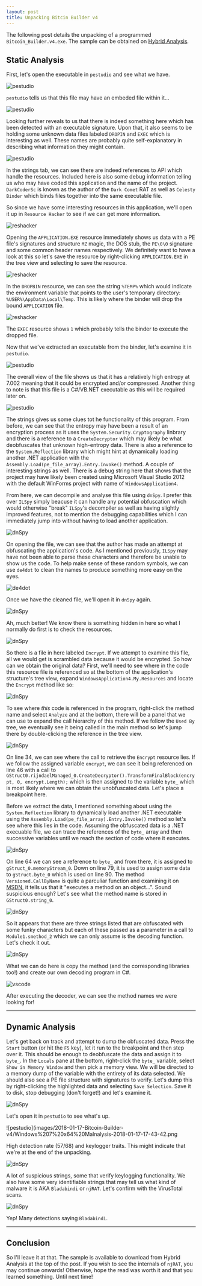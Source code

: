```yaml
---
layout: post
title: Unpacking Bitcin Builder v4
---
```


The following post details the unpacking of a programmed `Bitcoin_Builder.v4.exe`. The sample can be obtained on [Hybrid Analysis](https://www.hybrid-analysis.com/sample/9d4ba009a5dd353d2177e32dbcbb525738e1f6d001bccc470576b90b0303975a?environmentId=100).

## Static Analysis

First, let's open the executable in `pestudio` and see what we have.

![pestudio](images/2018-01-17-Bitcoin-Builder-v4/Windows%207%20x64%20Malnalysis-2018-01-17-14-54-50.png)

`pestudio` tells us that this file may have an embeded file within it...

![pestudio](images/2018-01-17-Bitcoin-Builder-v4/Windows%207%20x64%20Malnalysis-2018-01-17-15-03-13.png)

Looking further reveals to us that there is indeed something here which has been detected with an executable signature. Upon that, it also seems to be holding some unknown data files labeled `DROPIN` and `EXEC` which is interesting as well. These names are probably quite self-explanatory in describing what information they might contain.

![pestudio](images/2018-01-17-Bitcoin-Builder-v4/Windows%207%20x64%20Malnalysis-2018-01-17-15-03-45.png)

In the strings tab, we can see there are indeed references to API which handle the resources. Included here is also some debug information telling us who may have coded this application and the name of the project. `DarkCoderSc` is known as the author of the `Dark Comet` RAT as well as `Celesty Binder` which binds files together into the same executable file.

So since we have some interesting resources in this application, we'll open it up in `Resource Hacker` to see if we can get more information.

![reshacker](images/2018-01-17-Bitcoin-Builder-v4/Windows%207%20x64%20Malnalysis-2018-01-17-15-15-53.png)

Opening the `APPLICATION.EXE` resource immediately shows us data with a PE file's signatures and structure `MZ` magic, the DOS stub, the `PE\0\0` signature and some common header names respectively. We definitely want to have a look at this so let's save the resource by right-clicking `APPLICATION.EXE` in the tree view and selecting to save the resource.

![reshacker](images/2018-01-17-Bitcoin-Builder-v4/Windows%207%20x64%20Malnalysis-2018-01-17-15-15-57.png)

In the `DROPBIN` resource, we can see the string `%TEMP%` which would indicate the environment variable that points to the user's temporary directory: `%USER%\AppData\Local\Temp`. This is likely where the binder will drop the bound `APPLICATION` file.

![reshacker](images/2018-01-17-Bitcoin-Builder-v4/Windows%207%20x64%20Malnalysis-2018-01-17-15-16-01.png)

The `EXEC` resource shows `1` which probably tells the binder to execute the dropped file.

Now that we've extracted an executable from the binder, let's examine it in `pestudio`.

![pestudio](images/2018-01-17-Bitcoin-Builder-v4/Windows%207%20x64%20Malnalysis-2018-01-17-15-28-50.png)

The overall view of the file shows us that it has a relatively high entropy at 7.002 meaning that it could be encrypted and/or compressed. Another thing to note is that this file is a C#/VB.NET executable as this will be required later on.

![pestudio](images/2018-01-17-Bitcoin-Builder-v4/Windows%207%20x64%20Malnalysis-2018-01-17-15-28-28.png)

The strings gives us some clues tot he functionality of this program. From before, we can see that the entropy may have been a result of an encryption process as it uses the `System.Security.Cryptography` linbrary and there is a reference to a `CreateDecryptor` which may likely be what deobfuscates that unknown high-entropy data. There is also a reference to the `System.Reflection` library which might hint at dynamically loading another .NET application with the `Assembly.Load(pe_file_array).Entry.Invoke()` method.
A couple of interesting strings as well. There is a debug string here that shows that the project may have likely been created using Microsoft Visual Studio 2012 with the default WinForms project with name of `WindowsApplication4`.

From here, we can decompile and analyse this file using `dnSpy`. I prefer this over `ILSpy` simply beacuse it can handle any potential obfuscation which would otherwise "break" `ILSpy`'s decompiler as well as having slightly improved features, not to mention the debugging capabilities which I can immediately jump into without having to load another application.

![dnSpy](images/2018-01-17-Bitcoin-Builder-v4/Windows%207%20x64%20Malnalysis-2018-01-17-16-14-30.png)

On opening the file, we can see that the author has made an attempt at obfuscating the application's code. As I mentioned previously, `ILSpy` may have not been able to parse these characters and therefore be unable to show us the code. To help make sense of these random symbols, we can use `de4dot` to clean the names to produce something more easy on the eyes.

![de4dot](images/2018-01-17-Bitcoin-Builder-v4/Windows%207%20x64%20Malnalysis-2018-01-17-16-16-47.png)

Once we have the cleaned file, we'll open it in `dnSpy` again.

![dnSpy](images/2018-01-17-Bitcoin-Builder-v4/Windows%207%20x64%20Malnalysis-2018-01-17-16-16-03.png)

Ah, much better! We know there is something hidden in here so what I normally do first is to check the resources.

![dnSpy](images/2018-01-17-Bitcoin-Builder-v4/Windows%207%20x64%20Malnalysis-2018-01-17-16-23-56.png)

So there is a file in here labeled `Encrypt`. If we attempt to examine this file, all we would get is scrambled data because it would be encrypted. So how can we obtain the original data? First, we'll need to see where in the code this resource file is referenced so at the bottom of the application's structure's tree view, expand `WindowsApplication4.My.Resources` and locate the `Encrypt` method like so:

![dnSpy](images/2018-01-17-Bitcoin-Builder-v4/Windows%207%20x64%20Malnalysis-2018-01-17-16-24-20.png)

To see where _this_ code is referenced in the program, right-click the method name and select `Analyze` and at the bottom, there will be a panel that we can use to expand the call hierarchy of this method. If we follow the `Used By` tree, we eventually see it being called in the main method so let's jump there by double-clicking the reference in the tree view.

![dnSpy](images/2018-01-17-Bitcoin-Builder-v4/Windows%207%20x64%20Malnalysis-2018-01-17-16-24-53.png)

On line 34, we can see where the call to retrieve the `Encrypt` resource lies. If we follow the assigned variable `encrypt`, we can see it being referenced on line 46 with a call to `GStruct0.rijndaelManaged_0.CreateDecryptor().TransformFinalBlock(encrypt, 0, encrypt.Length);` which is then assigned to the variable `byte_` which is most likely where we can obtain the unobfuscated data. Let's place a breakpoint here.

Before we extract the data, I mentioned something about using the `System.Reflection` library to dynamically load another .NET executable using the `Assembly.Load(pe_file_array).Entry.Invoke()` method so let's see where this lies in the code. Assuming the obfuscated data is a .NET execuable file, we can trace the references of the `byte_` array and then successive variables until we reach the section of code where it executes.

![dnSpy](images/2018-01-17-Bitcoin-Builder-v4/Windows%207%20x64%20Malnalysis-2018-01-17-17-07-04.png)

On line 64 we can see a reference to `byte_` and from there, it is assigned to `gStruct_0.memoryStream_0`. Down on line 79, it is used to assign some data to `gStruct.byte_0` which is used on line 90. The method `Versioned.CallByName` is quite a parculiar function and examining it on [MSDN](https://msdn.microsoft.com/en-us/library/microsoft.visualbasic.compilerservices.versioned.callbyname(v=vs.110).aspx), it tells us that it "executes a method on an object...". Sound suspicious enough? Let's see what the method name is stored in `GStruct0.string_0`.

![dnSpy](images/2018-01-17-Bitcoin-Builder-v4/Windows%207%20x64%20Malnalysis-2018-01-17-17-15-18.png)

So it appears that there are three strings listed that are obfuscated with some funky characters but each of these passed as a parameter in a call to `Module1.smethod_2` which we can only assume is the decoding function. Let's check it out.

![dnSpy](images/2018-01-17-Bitcoin-Builder-v4/Windows%207%20x64%20Malnalysis-2018-01-17-17-24-39.png)

What we can do here is copy the method (and the corresponding libraries too!) and create our own decoding program in C#.

![vscode](images/2018-01-17-Bitcoin-Builder-v4/Screenshot%20from%202018-01-17%2017-33-34.png)

After executing the decoder, we can see the method names we were looking for!

----

## Dynamic Analysis

Let's get back on track and attempt to dump the obfuscated data. Press the `Start` button (or hit the `F5` key), let it run to the breakpoint and then step over it. This should be enough to deobfuscate the data and assign it to `byte_`. In the `Locals` pane at the bottom, right-click the `byte_` variable, select `Show in Memory Window` and then pick a memory view. We will be directed to a memory dump of the variable with the entirety of its data selected. We should also see a PE file structure with signatures to verify. Let's dump this by right-clicking the highlighted data and selecting `Save Selection`. Save it to disk, stop debugging (don't forget!) and let's examine it.

![dnSpy](images/2018-01-17-Bitcoin-Builder-v4/Windows%207%20x64%20Malnalysis-2018-01-17-17-42-47.png)

Let's open it in `pestudio` to see what's up.

![pestudio](images/2018-01-17-Bitcoin-Builder-v4/Windows%207%20x64%20Malnalysis-2018-01-17-17-43-42.png

High detection rate (57/68) and keylogger traits. This might indicate that we're at the end of the unpacking.

![dnSpy](images/2018-01-17-Bitcoin-Builder-v4/Windows%207%20x64%20Malnalysis-2018-01-17-17-44-13.png)

A lot of suspicious strings, some that verify keylogging functionality. We also have some very identifiable strings that may tell us what kind of malware it is AKA `Bladabindi` or `njRAT`. Let's confirm with the VirusTotal scans.

![dnSpy](images/2018-01-17-Bitcoin-Builder-v4/Windows%207%20x64%20Malnalysis-2018-01-17-17-42-47.png)

Yep! Many detections saying `Bladabindi`.

----

## Conclusion

So I'll leave it at that. The sample is available to download from Hybrid Analysis at the top of the post. If you wish to see the internals of `njRAT`, you may continue onwards! Otherwise, hope the read was worth it and that you learned something. Until next time!
